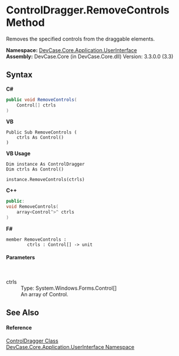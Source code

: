 # ControlDragger.RemoveControls Method 
 

Removes the specified controls from the draggable elements.

**Namespace:**&nbsp;<a href="N_DevCase_Core_Application_UserInterface">DevCase.Core.Application.UserInterface</a><br />**Assembly:**&nbsp;DevCase.Core (in DevCase.Core.dll) Version: 3.3.0.0 (3.3)

## Syntax

**C#**<br />
``` C#
public void RemoveControls(
	Control[] ctrls
)
```

**VB**<br />
``` VB
Public Sub RemoveControls ( 
	ctrls As Control()
)
```

**VB Usage**<br />
``` VB Usage
Dim instance As ControlDragger
Dim ctrls As Control()

instance.RemoveControls(ctrls)
```

**C++**<br />
``` C++
public:
void RemoveControls(
	array<Control^>^ ctrls
)
```

**F#**<br />
``` F#
member RemoveControls : 
        ctrls : Control[] -> unit 

```


#### Parameters
&nbsp;<dl><dt>ctrls</dt><dd>Type: System.Windows.Forms.Control[]<br />An array of Control.</dd></dl>

## See Also


#### Reference
<a href="T_DevCase_Core_Application_UserInterface_ControlDragger">ControlDragger Class</a><br /><a href="N_DevCase_Core_Application_UserInterface">DevCase.Core.Application.UserInterface Namespace</a><br />